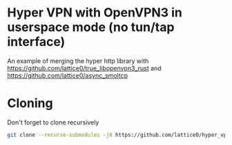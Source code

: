 # Hyper VPN with OpenVPN3 in userspace mode (no tun/tap interface)

An example of merging the hyper http library with https://github.com/lattice0/true_libopenvpn3_rust and https://github.com/lattice0/async_smoltcp

# Cloning

Don't forget to clone recursively

```bash
git clone --recurse-submodules -j8 https://github.com/lattice0/hyper_vpn
```